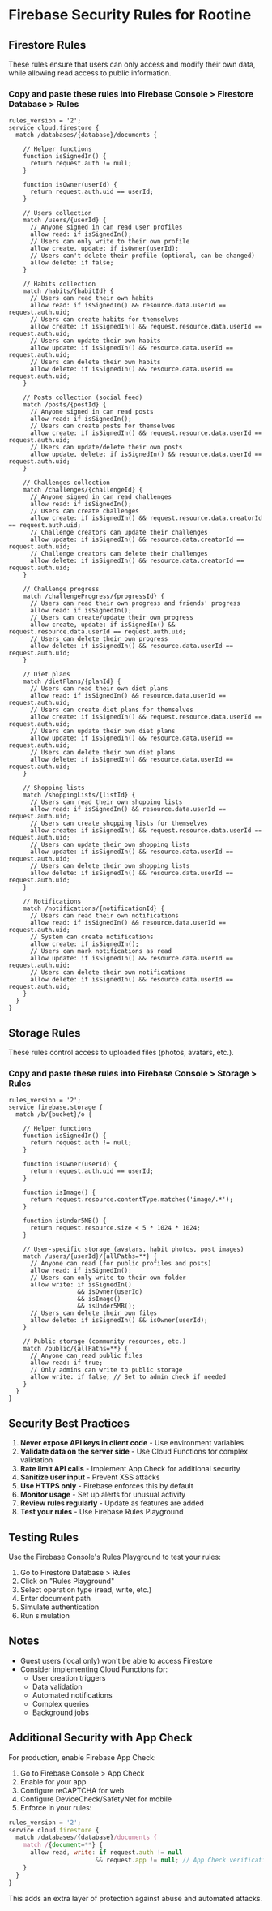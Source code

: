 # Firebase Security Rules for Rootine

## Firestore Rules

These rules ensure that users can only access and modify their own data, while allowing read access to public information.

### Copy and paste these rules into Firebase Console > Firestore Database > Rules

```
rules_version = '2';
service cloud.firestore {
  match /databases/{database}/documents {
    
    // Helper functions
    function isSignedIn() {
      return request.auth != null;
    }
    
    function isOwner(userId) {
      return request.auth.uid == userId;
    }
    
    // Users collection
    match /users/{userId} {
      // Anyone signed in can read user profiles
      allow read: if isSignedIn();
      // Users can only write to their own profile
      allow create, update: if isOwner(userId);
      // Users can't delete their profile (optional, can be changed)
      allow delete: if false;
    }
    
    // Habits collection
    match /habits/{habitId} {
      // Users can read their own habits
      allow read: if isSignedIn() && resource.data.userId == request.auth.uid;
      // Users can create habits for themselves
      allow create: if isSignedIn() && request.resource.data.userId == request.auth.uid;
      // Users can update their own habits
      allow update: if isSignedIn() && resource.data.userId == request.auth.uid;
      // Users can delete their own habits
      allow delete: if isSignedIn() && resource.data.userId == request.auth.uid;
    }
    
    // Posts collection (social feed)
    match /posts/{postId} {
      // Anyone signed in can read posts
      allow read: if isSignedIn();
      // Users can create posts for themselves
      allow create: if isSignedIn() && request.resource.data.userId == request.auth.uid;
      // Users can update/delete their own posts
      allow update, delete: if isSignedIn() && resource.data.userId == request.auth.uid;
    }
    
    // Challenges collection
    match /challenges/{challengeId} {
      // Anyone signed in can read challenges
      allow read: if isSignedIn();
      // Users can create challenges
      allow create: if isSignedIn() && request.resource.data.creatorId == request.auth.uid;
      // Challenge creators can update their challenges
      allow update: if isSignedIn() && resource.data.creatorId == request.auth.uid;
      // Challenge creators can delete their challenges
      allow delete: if isSignedIn() && resource.data.creatorId == request.auth.uid;
    }
    
    // Challenge progress
    match /challengeProgress/{progressId} {
      // Users can read their own progress and friends' progress
      allow read: if isSignedIn();
      // Users can create/update their own progress
      allow create, update: if isSignedIn() && request.resource.data.userId == request.auth.uid;
      // Users can delete their own progress
      allow delete: if isSignedIn() && resource.data.userId == request.auth.uid;
    }
    
    // Diet plans
    match /dietPlans/{planId} {
      // Users can read their own diet plans
      allow read: if isSignedIn() && resource.data.userId == request.auth.uid;
      // Users can create diet plans for themselves
      allow create: if isSignedIn() && request.resource.data.userId == request.auth.uid;
      // Users can update their own diet plans
      allow update: if isSignedIn() && resource.data.userId == request.auth.uid;
      // Users can delete their own diet plans
      allow delete: if isSignedIn() && resource.data.userId == request.auth.uid;
    }
    
    // Shopping lists
    match /shoppingLists/{listId} {
      // Users can read their own shopping lists
      allow read: if isSignedIn() && resource.data.userId == request.auth.uid;
      // Users can create shopping lists for themselves
      allow create: if isSignedIn() && request.resource.data.userId == request.auth.uid;
      // Users can update their own shopping lists
      allow update: if isSignedIn() && resource.data.userId == request.auth.uid;
      // Users can delete their own shopping lists
      allow delete: if isSignedIn() && resource.data.userId == request.auth.uid;
    }
    
    // Notifications
    match /notifications/{notificationId} {
      // Users can read their own notifications
      allow read: if isSignedIn() && resource.data.userId == request.auth.uid;
      // System can create notifications
      allow create: if isSignedIn();
      // Users can mark notifications as read
      allow update: if isSignedIn() && resource.data.userId == request.auth.uid;
      // Users can delete their own notifications
      allow delete: if isSignedIn() && resource.data.userId == request.auth.uid;
    }
  }
}
```

## Storage Rules

These rules control access to uploaded files (photos, avatars, etc.).

### Copy and paste these rules into Firebase Console > Storage > Rules

```
rules_version = '2';
service firebase.storage {
  match /b/{bucket}/o {
    
    // Helper functions
    function isSignedIn() {
      return request.auth != null;
    }
    
    function isOwner(userId) {
      return request.auth.uid == userId;
    }
    
    function isImage() {
      return request.resource.contentType.matches('image/.*');
    }
    
    function isUnder5MB() {
      return request.resource.size < 5 * 1024 * 1024;
    }
    
    // User-specific storage (avatars, habit photos, post images)
    match /users/{userId}/{allPaths=**} {
      // Anyone can read (for public profiles and posts)
      allow read: if isSignedIn();
      // Users can only write to their own folder
      allow write: if isSignedIn() 
                   && isOwner(userId) 
                   && isImage() 
                   && isUnder5MB();
      // Users can delete their own files
      allow delete: if isSignedIn() && isOwner(userId);
    }
    
    // Public storage (community resources, etc.)
    match /public/{allPaths=**} {
      // Anyone can read public files
      allow read: if true;
      // Only admins can write to public storage
      allow write: if false; // Set to admin check if needed
    }
  }
}
```

## Security Best Practices

1. **Never expose API keys in client code** - Use environment variables
2. **Validate data on the server side** - Use Cloud Functions for complex validation
3. **Rate limit API calls** - Implement App Check for additional security
4. **Sanitize user input** - Prevent XSS attacks
5. **Use HTTPS only** - Firebase enforces this by default
6. **Monitor usage** - Set up alerts for unusual activity
7. **Review rules regularly** - Update as features are added
8. **Test your rules** - Use Firebase Rules Playground

## Testing Rules

Use the Firebase Console's Rules Playground to test your rules:

1. Go to Firestore Database > Rules
2. Click on "Rules Playground"
3. Select operation type (read, write, etc.)
4. Enter document path
5. Simulate authentication
6. Run simulation

## Notes

- Guest users (local only) won't be able to access Firestore
- Consider implementing Cloud Functions for:
  - User creation triggers
  - Data validation
  - Automated notifications
  - Complex queries
  - Background jobs

## Additional Security with App Check

For production, enable Firebase App Check:

1. Go to Firebase Console > App Check
2. Enable for your app
3. Configure reCAPTCHA for web
4. Configure DeviceCheck/SafetyNet for mobile
5. Enforce in your rules:

```javascript
rules_version = '2';
service cloud.firestore {
  match /databases/{database}/documents {
    match /{document=**} {
      allow read, write: if request.auth != null 
                        && request.app != null; // App Check verification
    }
  }
}
```

This adds an extra layer of protection against abuse and automated attacks.
